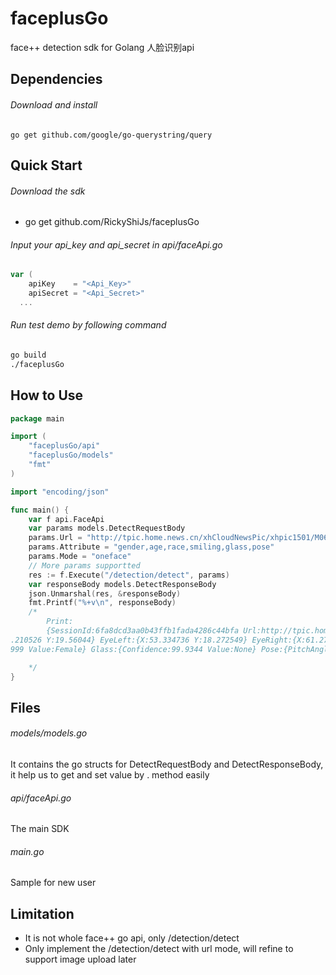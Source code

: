 # faceplusGo
face++ detection sdk for Golang 人脸识别api
## Dependencies
###### Download and install
    go get github.com/google/go-querystring/query
## Quick Start
###### Download the sdk
 * go get github.com/RickyShiJs/faceplusGo

###### Input your  api_key and api_secret in api/faceApi.go
``` go
var (
	apiKey    = "<Api_Key>"
	apiSecret = "<Api_Secret>"
  ...
```

###### Run test demo by following command

``` bash
go build
./faceplusGo
```

## How to Use

``` go
package main

import (
	"faceplusGo/api"
	"faceplusGo/models"
	"fmt"
)

import "encoding/json"

func main() {
	var f api.FaceApi
	var params models.DetectRequestBody
	params.Url = "http://tpic.home.news.cn/xhCloudNewsPic/xhpic1501/M06/23/24/wKhTlVfGjmuEW0rbAAAAADcO2D8123.jpg"
	params.Attribute = "gender,age,race,smiling,glass,pose"
	params.Mode = "oneface"
	// More params supportted
	res := f.Execute("/detection/detect", params)
	var responseBody models.DetectResponseBody
	json.Unmarshal(res, &responseBody)
	fmt.Printf("%+v\n", responseBody)
	/*
		Print:
		{SessionId:6fa8dcd3aa0b43ffb1fada4286c44bfa Url:http://tpic.home.news.cn/xhCloudNewsPic/xhpic1501/M06/23/24/wKhTlVfGjmuEW0rbAAAAADcO2D8123.jpg ImgId:4771e7e44ff19973d89176eedc2a3765 ImgWidth:380 ImgHeight:455 Face:[{FaceId:3dd9648e191ae01315c448697af42c2e Tag: Position:{Center:{X:59
.210526 Y:19.56044} EyeLeft:{X:53.334736 Y:18.272549} EyeRight:{X:61.272106 Y:15.208923} MouthLeft:{X:56.951054 Y:24.726593} MouthRight:{X:63.446053 Y:22.08879} Nose:{X:60.967632 Y:20.624834} Width:18.421053 Height:15.384615} Attribute:{Age:{Range:5 Value:29} Gender:{Confidence:99.9
999 Value:Female} Glass:{Confidence:99.9344 Value:None} Pose:{PitchAngle:{Value:2e-06} RollAngle:{Value:-24.8042} YawAngle:{Value:21.697386}} Race:{Confidence:82.8659 Value:Asian} Smiling:{Value:70.6813}}}]}

	*/
}

```

## Files
###### models/models.go
It contains the go structs for DetectRequestBody and DetectResponseBody, it help us to get and set value by . method easily

###### api/faceApi.go
The main SDK

###### main.go
Sample for new user

## Limitation

* It is not whole face++ go api, only /detection/detect
* Only implement the /detection/detect with url mode, will refine to support image upload later
